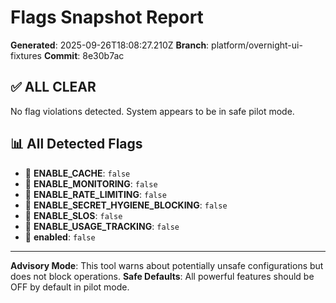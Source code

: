 # Flags Snapshot Report

**Generated**: 2025-09-26T18:08:27.210Z
**Branch**: platform/overnight-ui-fixtures
**Commit**: 8e30b7ac

## ✅ ALL CLEAR

No flag violations detected. System appears to be in safe pilot mode.

## 📊 All Detected Flags

- 🔴 **ENABLE_CACHE**: `false`
- 🔴 **ENABLE_MONITORING**: `false`
- 🔴 **ENABLE_RATE_LIMITING**: `false`
- 🔴 **ENABLE_SECRET_HYGIENE_BLOCKING**: `false`
- 🔴 **ENABLE_SLOS**: `false`
- 🔴 **ENABLE_USAGE_TRACKING**: `false`
- 🔴 **enabled**: `false`

---

**Advisory Mode**: This tool warns about potentially unsafe configurations but does not block operations.
**Safe Defaults**: All powerful features should be OFF by default in pilot mode.
